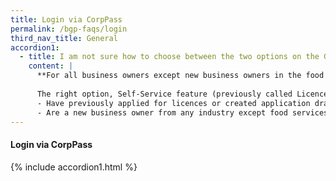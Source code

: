 ```yaml
---
title: Login via CorpPass
permalink: /bgp-faqs/login
third_nav_title: General
accordion1:
  - title: I am not sure how to choose between the two options on the GoBusiness Licensing homepage. Where can I get help?
    content: |
      **For all business owners except new business owners in the food services industry**
      
      The right option, Self-Service feature (previously called LicenceOne) is for you, if you:
      - Have previously applied for licences or created application drafts on LicenceOne
      - Are a new business owner from any industry except food services
---
```


#### Login via CorpPass
{% include accordion1.html %}